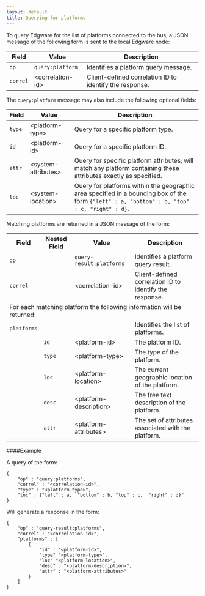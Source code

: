 ```yaml
---
layout: default
title: Querying for platforms
---
```


To query Edgware for the list of platforms connected to the bus, a JSON message of the following form is sent to the local Edgware node:

| Field    | Value             | Description |
| -------- | ----------------- | ----------- | 
| `op`     | `query:platform`  | Identifies a platform query message. |
| `correl` | \<correlation-id> | Client-defined correlation ID to identify the response. |

The `query:platform` message may also include the following optional fields:
 
| Field    | Value                | Description |
| -------- | -------------------- | ----------- |
| `type`   | \<platform-type>     | Query for a specific platform type. |
| `id`     | \<platform-id>       | Query for a specific platform ID. |
| `attr`   | \<system-attributes> | Query for specific platform attributes; will match any platform containing these attributes exactly as specified. |
| `loc`    | \<system-location>   | Query for platforms within the geographic area specified in a bounding box of the form `{"left" : a, "bottom" : b, "top" : c, "right" : d}`. | 

Matching platforms are returned in a JSON message of the form:

<table>
    <tr>
        <th>Field</th>
        <th>Nested Field</th>
        <th>Value</th>
        <th>Description</th>
    </tr>
    <tr>
        <td><code>op</code></td>
        <td></td>
        <td><code>query-result:platforms</code></td>
        <td>Identifies a platform query result.</td>
    </tr>
    <tr>
        <td><code>correl</code></td>
        <td></td>
        <td>&lt;correlation-id&gt;</td>
        <td>Client-defined correlation ID to identify the response.</td>
    </tr>
    <tr>
        <td colspan="4">For each matching platform the following information will be returned:</td>
    </tr>
    <tr>
        <td><code>platforms</code></td>
        <td></td>
        <td></td>
        <td>Identifies the list of platforms.</td>
    </tr>
    <tr>
        <td></td>
        <td><code>id</code></td>
        <td>&lt;platform-id&gt;</td>
        <td>The platform ID.</td>
    </tr>
    <tr>
        <td></td>
        <td><code>type</code></td>
        <td>&lt;platform-type&gt;</td>
        <td>The type of the platform.</td>
    </tr>
    <tr>
        <td></td>
        <td><code>loc</code></td>
        <td>&lt;platform-location&gt;</td>
        <td>The current geographic location of the platform.</td>
    </tr>
    <tr>
        <td></td>
        <td><code>desc</code></td>
        <td>&lt;platform-description&gt;</td>
        <td>The free text description of the platform.</td>
    </tr>
    <tr>
        <td></td>
        <td><code>attr</code></td>
        <td>&lt;platform-attributes&gt;</td>
        <td>The set of attributes associated with the platform.</td>
    </tr>
</table>

####Example   

A query of the form:

	{
		"op" : "query:platforms",
		"correl" : "<correlation-id>",
		"type" : "<platform-type>",
		"loc" : {"left" : a,  "bottom" : b, "top" : c,  "right" : d}"
	}
    
Will generate a response in the form:

	{
		"op" : "query-result:platforms",
		"correl" : "<correlation-id>",
		"platforms" : [
			{
				"id" : "<platform-id>",
				"type" "<platform-type>",
				"loc" "<platform-location>",
				"desc" : "<platform-description>",
				"attr" : "<platform-attributes>"
			}
		]
	}
